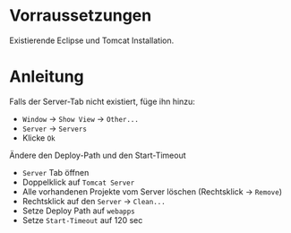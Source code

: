 # Vorraussetzungen #

Existierende Eclipse und Tomcat Installation.

# Anleitung #

Falls der Server-Tab nicht existiert, füge ihn hinzu:
  * `Window` -> `Show View` -> `Other...`
  * `Server` -> `Servers`
  * Klicke `Ok`

Ändere den Deploy-Path und den Start-Timeout
  * `Server` Tab öffnen
  * Doppelklick auf `Tomcat Server`
  * Alle vorhandenen Projekte vom Server löschen (Rechtsklick -> `Remove`)
  * Rechtsklick auf den `Server` -> `Clean...`
  * Setze Deploy Path auf `webapps`
  * Setze `Start-Timeout` auf 120 sec